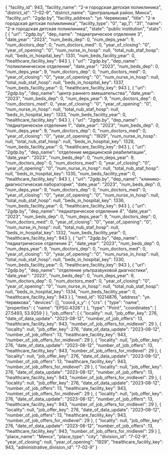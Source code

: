 {
    "facility_id": 943,
    "facility_name": "2-я городская детская поликлиника",
    "district_id": "7-02-9",
    "district_name": "Центральный район, Минск",
    "facility_url": "2gdp.by",
    "facility_address": "ул. Червякова",
    "title": "2-я городская детская поликлиника",
    "facility_type": "0",
    "ap_1": "31",
    "name": "2-я городская детская поликлиника",
    "state": "public institution",
    "stats": [
        {
            "url": "2gdp.by",
            "dep_name": "педиатрическое отделение 3",
            "date_year": "2023",
            "num_beds_dep": 0,
            "num_deps_year": 9,
            "num_doctors_dep": 0,
            "num_doctors_med": 0,
            "year_of_closing": "0",
            "year_of_opening": "0",
            "num_nurse_in_hosp": null,
            "total_nub_staf_hosp": null,
            "beds_in_hospital_key": 1331,
            "num_beds_facility_year": 0,
            "healthcare_facility_key": 943
        },
        {
            "url": "2gdp.by",
            "dep_name": "поликлиническое отделение",
            "date_year": "2023",
            "num_beds_dep": 0,
            "num_deps_year": 9,
            "num_doctors_dep": 0,
            "num_doctors_med": 0,
            "year_of_closing": "0",
            "year_of_opening": "0",
            "num_nurse_in_hosp": null,
            "total_nub_staf_hosp": null,
            "beds_in_hospital_key": 1337,
            "num_beds_facility_year": 0,
            "healthcare_facility_key": 943
        },
        {
            "url": "2gdp.by",
            "dep_name": "центр раннего вмешательства",
            "date_year": "2023",
            "num_beds_dep": 0,
            "num_deps_year": 9,
            "num_doctors_dep": 0,
            "num_doctors_med": 0,
            "year_of_closing": "0",
            "year_of_opening": "0",
            "num_nurse_in_hosp": null,
            "total_nub_staf_hosp": null,
            "beds_in_hospital_key": 1333,
            "num_beds_facility_year": 0,
            "healthcare_facility_key": 943
        },
        {
            "url": "2gdp.by",
            "dep_name": "педиатрическое отделение 1",
            "date_year": "2023",
            "num_beds_dep": 0,
            "num_deps_year": 9,
            "num_doctors_dep": 0,
            "num_doctors_med": 0,
            "year_of_closing": "0",
            "year_of_opening": "1929",
            "num_nurse_in_hosp": null,
            "total_nub_staf_hosp": null,
            "beds_in_hospital_key": 1329,
            "num_beds_facility_year": 0,
            "healthcare_facility_key": 943
        },
        {
            "url": "2gdp.by",
            "dep_name": "отделение медицинской реабилитации",
            "date_year": "2023",
            "num_beds_dep": 0,
            "num_deps_year": 9,
            "num_doctors_dep": 0,
            "num_doctors_med": 0,
            "year_of_closing": "0",
            "year_of_opening": "0",
            "num_nurse_in_hosp": null,
            "total_nub_staf_hosp": null,
            "beds_in_hospital_key": 1335,
            "num_beds_facility_year": 0,
            "healthcare_facility_key": 943
        },
        {
            "url": "2gdp.by",
            "dep_name": "клинико-диагностическая лаборатория",
            "date_year": "2023",
            "num_beds_dep": 0,
            "num_deps_year": 9,
            "num_doctors_dep": 0,
            "num_doctors_med": 0,
            "year_of_closing": "0",
            "year_of_opening": "0",
            "num_nurse_in_hosp": null,
            "total_nub_staf_hosp": null,
            "beds_in_hospital_key": 1336,
            "num_beds_facility_year": 0,
            "healthcare_facility_key": 943
        },
        {
            "url": "2gdp.by",
            "dep_name": "педиатрическое отделение 4",
            "date_year": "2023",
            "num_beds_dep": 0,
            "num_deps_year": 9,
            "num_doctors_dep": 0,
            "num_doctors_med": 0,
            "year_of_closing": "0",
            "year_of_opening": "0",
            "num_nurse_in_hosp": null,
            "total_nub_staf_hosp": null,
            "beds_in_hospital_key": 1332,
            "num_beds_facility_year": 0,
            "healthcare_facility_key": 943
        },
        {
            "url": "2gdp.by",
            "dep_name": "педиатрическое отделение 2",
            "date_year": "2023",
            "num_beds_dep": 0,
            "num_deps_year": 9,
            "num_doctors_dep": 0,
            "num_doctors_med": 0,
            "year_of_closing": "0",
            "year_of_opening": "0",
            "num_nurse_in_hosp": null,
            "total_nub_staf_hosp": null,
            "beds_in_hospital_key": 1330,
            "num_beds_facility_year": 0,
            "healthcare_facility_key": 943
        },
        {
            "url": "2gdp.by",
            "dep_name": "отделение ультразвуковой диагностики",
            "date_year": "2023",
            "num_beds_dep": 0,
            "num_deps_year": 9,
            "num_doctors_dep": 0,
            "num_doctors_med": 0,
            "year_of_closing": "0",
            "year_of_opening": "0",
            "num_nurse_in_hosp": null,
            "total_nub_staf_hosp": null,
            "beds_in_hospital_key": 1334,
            "num_beds_facility_year": 0,
            "healthcare_facility_key": 943
        }
    ],
    "med_id": 10214876,
    "address": "ул. Червякова",
    "devices": [],
    "coord_x_y": {
        "crs": {
            "type": "name",
            "properties": {
                "name": "EPSG:4326"
            }
        },
        "type": "Point",
        "coordinates": [
            27.5493,
            53.9259
        ]
    },
    "job_offers": [
        {
            "locality": null,
            "job_offer_key": 276,
            "date_of_data_update": "2023-08-12",
            "number_of_job_offers": 13,
            "healthcare_facility_key": 943,
            "number_of_job_offers_for_midlevel": 29
        },
        {
            "locality": null,
            "job_offer_key": 276,
            "date_of_data_update": "2023-08-12",
            "number_of_job_offers": 13,
            "healthcare_facility_key": 943,
            "number_of_job_offers_for_midlevel": 29
        },
        {
            "locality": null,
            "job_offer_key": 276,
            "date_of_data_update": "2023-08-12",
            "number_of_job_offers": 13,
            "healthcare_facility_key": 943,
            "number_of_job_offers_for_midlevel": 29
        },
        {
            "locality": null,
            "job_offer_key": 276,
            "date_of_data_update": "2023-08-12",
            "number_of_job_offers": 13,
            "healthcare_facility_key": 943,
            "number_of_job_offers_for_midlevel": 29
        },
        {
            "locality": null,
            "job_offer_key": 276,
            "date_of_data_update": "2023-08-12",
            "number_of_job_offers": 13,
            "healthcare_facility_key": 943,
            "number_of_job_offers_for_midlevel": 29
        },
        {
            "locality": null,
            "job_offer_key": 276,
            "date_of_data_update": "2023-08-12",
            "number_of_job_offers": 13,
            "healthcare_facility_key": 943,
            "number_of_job_offers_for_midlevel": 29
        },
        {
            "locality": null,
            "job_offer_key": 276,
            "date_of_data_update": "2023-08-12",
            "number_of_job_offers": 13,
            "healthcare_facility_key": 943,
            "number_of_job_offers_for_midlevel": 29
        },
        {
            "locality": null,
            "job_offer_key": 276,
            "date_of_data_update": "2023-08-12",
            "number_of_job_offers": 13,
            "healthcare_facility_key": 943,
            "number_of_job_offers_for_midlevel": 29
        },
        {
            "locality": null,
            "job_offer_key": 276,
            "date_of_data_update": "2023-08-12",
            "number_of_job_offers": 13,
            "healthcare_facility_key": 943,
            "number_of_job_offers_for_midlevel": 29
        }
    ],
    "place_name": "Минск",
    "place_type": "city",
    "division_id": "7-02-9",
    "year_of_closing": null,
    "year_of_opening": "1929",
    "healthcare_facility_key": 943,
    "administrative_division_id": "7-02-9"
}